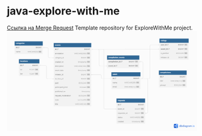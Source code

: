 # java-explore-with-me
[Ссылка на Merge Request](https://github.com/Zazhigina/java-explore-with-me/tree/feature_comments)
Template repository for ExploreWithMe project.
![Схема БД](https://github.com/Zazhigina/java-explore-with-me/blob/main/Untitled.png)
